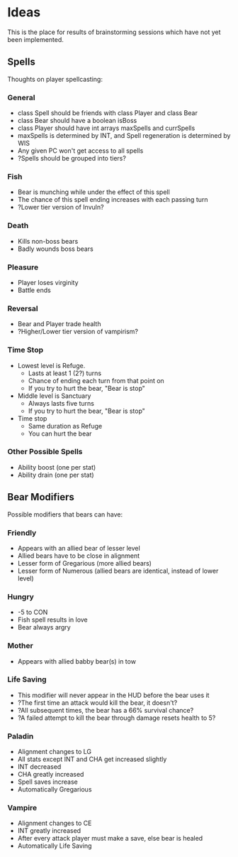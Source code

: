 # Ideas
This is the place for results of brainstorming sessions which have not yet been implemented.

## Spells
Thoughts on player spellcasting:

### General
* class Spell should be friends with class Player and class Bear
* class Bear should have a boolean isBoss
* class Player should have int arrays maxSpells and currSpells
* maxSpells is determined by INT, and Spell regeneration is determined by WIS
* Any given PC won't get access to all spells
* ?Spells should be grouped into tiers?

### Fish
* Bear is munching while under the effect of this spell
* The chance of this spell ending increases with each passing turn
* ?Lower tier version of Invuln?

### Death
* Kills non-boss bears
* Badly wounds boss bears

### Pleasure
* Player loses virginity
* Battle ends

### Reversal
* Bear and Player trade health
* ?Higher/Lower tier version of vampirism?

### Time Stop
* Lowest level is Refuge.
   * Lasts at least 1 (2?) turns
   * Chance of ending each turn from that point on
   * If you try to hurt the bear, "Bear is stop"
* Middle level is Sanctuary
  * Always lasts five turns
  * If you try to hurt the bear, "Bear is stop"
* Time stop
  * Same duration as Refuge
  * You can hurt the bear

### Other Possible Spells
* Ability boost (one per stat)
* Ability drain (one per stat)


## Bear Modifiers
Possible modifiers that bears can have:

### Friendly
* Appears with an allied bear of lesser level
* Allied bears have to be close in alignment
* Lesser form of Gregarious (more allied bears)
* Lesser form of Numerous (allied bears are identical, instead of lower level)

### Hungry
* -5 to CON
* Fish spell results in love
* Bear always argry

### Mother
* Appears with allied babby bear(s) in tow

### Life Saving
* This modifier will never appear in the HUD before the bear uses it
* ?The first time an attack would kill the bear, it doesn't?
* ?All subsequent times, the bear has a 66% survival chance?
* ?A failed attempt to kill the bear through damage resets health to 5?

### Paladin
* Alignment changes to LG
* All stats except INT and CHA get increased slightly
* INT decreased
* CHA greatly increased
* Spell saves increase
* Automatically Gregarious

### Vampire
* Alignment changes to CE
* INT greatly increased
* After every attack player must make a save, else bear is healed
* Automatically Life Saving
